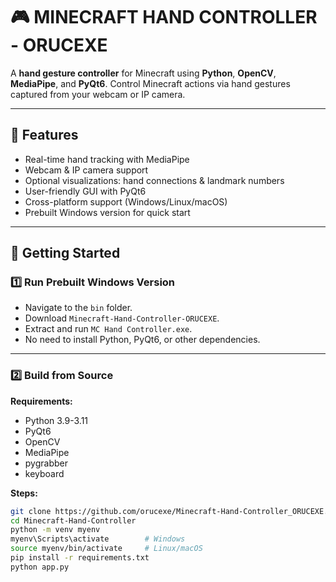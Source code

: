 # 🎮 MINECRAFT HAND CONTROLLER - ORUCEXE


A **hand gesture controller** for Minecraft using **Python**, **OpenCV**, **MediaPipe**, and **PyQt6**. Control Minecraft actions via hand gestures captured from your webcam or IP camera.

---

## 🎯 Features

- Real-time hand tracking with MediaPipe
- Webcam & IP camera support
- Optional visualizations: hand connections & landmark numbers
- User-friendly GUI with PyQt6
- Cross-platform support (Windows/Linux/macOS)
- Prebuilt Windows version for quick start

---

## 🚀 Getting Started

### 1️⃣ Run Prebuilt Windows Version
- Navigate to the `bin` folder.
- Download `Minecraft-Hand-Controller-ORUCEXE`.
- Extract and run `MC Hand Controller.exe`.
- No need to install Python, PyQt6, or other dependencies.

---

### 2️⃣ Build from Source

**Requirements:**
- Python 3.9-3.11
- PyQt6
- OpenCV
- MediaPipe
- pygrabber
- keyboard

**Steps:**
```bash
git clone https://github.com/orucexe/Minecraft-Hand-Controller_ORUCEXE.git
cd Minecraft-Hand-Controller
python -m venv myenv
myenv\Scripts\activate        # Windows
source myenv/bin/activate     # Linux/macOS
pip install -r requirements.txt
python app.py
